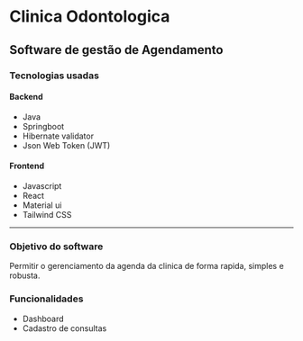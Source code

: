 # Clinica Odontologica
## Software de gestão de Agendamento

### Tecnologias usadas

#### Backend
* Java
* Springboot
* Hibernate validator
* Json Web Token (JWT)

#### Frontend
* Javascript
* React
* Material ui
* Tailwind CSS

---
### Objetivo do software

Permitir o gerenciamento da agenda da clinica de forma rapida, simples e robusta.

### Funcionalidades

* Dashboard
* Cadastro de consultas

